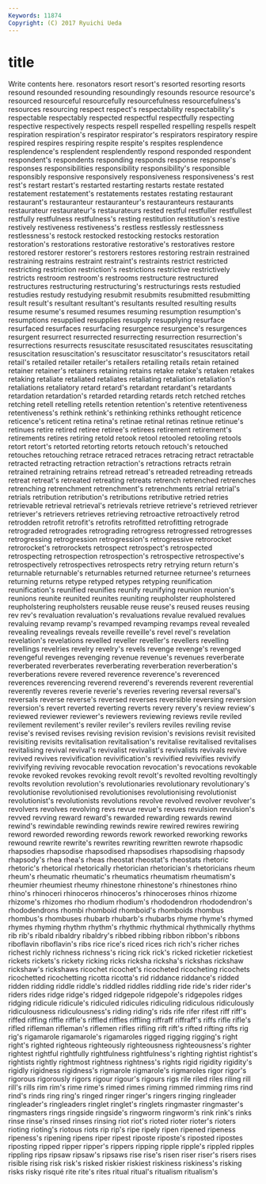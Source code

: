 ```yaml
---
Keywords: 11874 
Copyright: (C) 2017 Ryuichi Ueda
---
```


# title

Write contents here.
 resonators resort
resort's resorted resorting resorts resound resounded resounding resoundingly resounds resource
resource's resourced resourceful resourcefully resourcefulness resourcefulness's resources resourcing respect respect's
respectability respectability's respectable respectably respected respectful respectfully respecting respective respectively
respects respell respelled respelling respells respelt respiration respiration's respirator respirator's
respirators respiratory respire respired respires respiring respite respite's respites resplendence
resplendence's resplendent resplendently respond responded respondent respondent's respondents responding responds
response response's responses responsibilities responsibility responsibility's responsible responsibly responsive responsively
responsiveness responsiveness's rest rest's restart restart's restarted restarting restarts restate
restated restatement restatement's restatements restates restating restaurant restaurant's restauranteur restauranteur's
restauranteurs restaurants restaurateur restaurateur's restaurateurs rested restful restfuller restfullest restfully
restfulness restfulness's resting restitution restitution's restive restively restiveness restiveness's restless
restlessly restlessness restlessness's restock restocked restocking restocks restoration restoration's restorations
restorative restorative's restoratives restore restored restorer restorer's restorers restores restoring
restrain restrained restraining restrains restraint restraint's restraints restrict restricted restricting
restriction restriction's restrictions restrictive restrictively restricts restroom restroom's restrooms restructure
restructured restructures restructuring restructuring's restructurings rests restudied restudies restudy restudying
resubmit resubmits resubmitted resubmitting result result's resultant resultant's resultants resulted
resulting results resume resume's resumed resumes resuming resumption resumption's resumptions
resupplied resupplies resupply resupplying resurface resurfaced resurfaces resurfacing resurgence resurgence's
resurgences resurgent resurrect resurrected resurrecting resurrection resurrection's resurrections resurrects resuscitate
resuscitated resuscitates resuscitating resuscitation resuscitation's resuscitator resuscitator's resuscitators retail retail's
retailed retailer retailer's retailers retailing retails retain retained retainer retainer's
retainers retaining retains retake retake's retaken retakes retaking retaliate retaliated
retaliates retaliating retaliation retaliation's retaliations retaliatory retard retard's retardant retardant's
retardants retardation retardation's retarded retarding retards retch retched retches retching
retell retelling retells retention retention's retentive retentiveness retentiveness's rethink rethink's
rethinking rethinks rethought reticence reticence's reticent retina retina's retinae retinal
retinas retinue retinue's retinues retire retired retiree retiree's retirees retirement
retirement's retirements retires retiring retold retook retool retooled retooling retools
retort retort's retorted retorting retorts retouch retouch's retouched retouches retouching
retrace retraced retraces retracing retract retractable retracted retracting retraction retraction's
retractions retracts retrain retrained retraining retrains retread retread's retreaded retreading
retreads retreat retreat's retreated retreating retreats retrench retrenched retrenches retrenching
retrenchment retrenchment's retrenchments retrial retrial's retrials retribution retribution's retributions retributive
retried retries retrievable retrieval retrieval's retrievals retrieve retrieve's retrieved retriever
retriever's retrievers retrieves retrieving retroactive retroactively retrod retrodden retrofit retrofit's
retrofits retrofitted retrofitting retrograde retrograded retrogrades retrograding retrogress retrogressed retrogresses
retrogressing retrogression retrogression's retrogressive retrorocket retrorocket's retrorockets retrospect retrospect's retrospected
retrospecting retrospection retrospection's retrospective retrospective's retrospectively retrospectives retrospects retry retrying
return return's returnable returnable's returnables returned returnee returnee's returnees returning
returns retype retyped retypes retyping reunification reunification's reunified reunifies reunify
reunifying reunion reunion's reunions reunite reunited reunites reuniting reupholster reupholstered
reupholstering reupholsters reusable reuse reuse's reused reuses reusing rev rev's
revaluation revaluation's revaluations revalue revalued revalues revaluing revamp revamp's revamped
revamping revamps reveal revealed revealing revealings reveals reveille reveille's revel
revel's revelation revelation's revelations revelled reveller reveller's revellers revelling revellings
revelries revelry revelry's revels revenge revenge's revenged revengeful revenges revenging
revenue revenue's revenues reverberate reverberated reverberates reverberating reverberation reverberation's reverberations
revere revered reverence reverence's reverenced reverences reverencing reverend reverend's reverends
reverent reverential reverently reveres reverie reverie's reveries revering reversal reversal's
reversals reverse reverse's reversed reverses reversible reversing reversion reversion's revert
reverted reverting reverts revery revery's review review's reviewed reviewer reviewer's
reviewers reviewing reviews revile reviled revilement revilement's reviler reviler's revilers
reviles reviling revise revise's revised revises revising revision revision's revisions
revisit revisited revisiting revisits revitalisation revitalisation's revitalise revitalised revitalises revitalising
revival revival's revivalist revivalist's revivalists revivals revive revived revives revivification
revivification's revivified revivifies revivify revivifying reviving revocable revocation revocation's revocations
revokable revoke revoked revokes revoking revolt revolt's revolted revolting revoltingly
revolts revolution revolution's revolutionaries revolutionary revolutionary's revolutionise revolutionised revolutionises revolutionising
revolutionist revolutionist's revolutionists revolutions revolve revolved revolver revolver's revolvers revolves
revolving revs revue revue's revues revulsion revulsion's revved revving reward
reward's rewarded rewarding rewards rewind rewind's rewindable rewinding rewinds rewire
rewired rewires rewiring reword reworded rewording rewords rework reworked reworking
reworks rewound rewrite rewrite's rewrites rewriting rewritten rewrote rhapsodic rhapsodies
rhapsodise rhapsodised rhapsodises rhapsodising rhapsody rhapsody's rhea rhea's rheas rheostat
rheostat's rheostats rhetoric rhetoric's rhetorical rhetorically rhetorician rhetorician's rhetoricians rheum
rheum's rheumatic rheumatic's rheumatics rheumatism rheumatism's rheumier rheumiest rheumy rhinestone
rhinestone's rhinestones rhino rhino's rhinoceri rhinoceros rhinoceros's rhinoceroses rhinos rhizome
rhizome's rhizomes rho rhodium rhodium's rhododendron rhododendron's rhododendrons rhombi rhomboid
rhomboid's rhomboids rhombus rhombus's rhombuses rhubarb rhubarb's rhubarbs rhyme rhyme's
rhymed rhymes rhyming rhythm rhythm's rhythmic rhythmical rhythmically rhythms rib
rib's ribald ribaldry ribaldry's ribbed ribbing ribbon ribbon's ribbons riboflavin
riboflavin's ribs rice rice's riced rices rich rich's richer riches
richest richly richness richness's ricing rick rick's ricked ricketier ricketiest
rickets rickets's rickety ricking ricks ricksha ricksha's rickshas rickshaw rickshaw's
rickshaws ricochet ricochet's ricocheted ricocheting ricochets ricochetted ricochetting ricotta ricotta's
rid riddance riddance's ridded ridden ridding riddle riddle's riddled riddles
riddling ride ride's rider rider's riders rides ridge ridge's ridged
ridgepole ridgepole's ridgepoles ridges ridging ridicule ridicule's ridiculed ridicules ridiculing
ridiculous ridiculously ridiculousness ridiculousness's riding riding's rids rife rifer rifest
riff riff's riffed riffing riffle riffle's riffled riffles riffling riffraff
riffraff's riffs rifle rifle's rifled rifleman rifleman's riflemen rifles rifling
rift rift's rifted rifting rifts rig rig's rigamarole rigamarole's rigamaroles
rigged rigging rigging's right right's righted righteous righteously righteousness righteousness's
righter rightest rightful rightfully rightfulness rightfulness's righting rightist rightist's rightists
rightly rightmost rightness rightness's rights rigid rigidity rigidity's rigidly rigidness
rigidness's rigmarole rigmarole's rigmaroles rigor rigor's rigorous rigorously rigors rigour
rigour's rigours rigs rile riled riles riling rill rill's rills
rim rim's rime rime's rimed rimes riming rimmed rimming rims
rind rind's rinds ring ring's ringed ringer ringer's ringers ringing
ringleader ringleader's ringleaders ringlet ringlet's ringlets ringmaster ringmaster's ringmasters rings
ringside ringside's ringworm ringworm's rink rink's rinks rinse rinse's rinsed
rinses rinsing riot riot's rioted rioter rioter's rioters rioting rioting's
riotous riots rip rip's ripe ripely ripen ripened ripeness ripeness's
ripening ripens riper ripest riposte riposte's riposted ripostes riposting ripped
ripper ripper's rippers ripping ripple ripple's rippled ripples rippling rips
ripsaw ripsaw's ripsaws rise rise's risen riser riser's risers rises
risible rising risk risk's risked riskier riskiest riskiness riskiness's risking
risks risky risqué rite rite's rites ritual ritual's ritualism ritualism's
